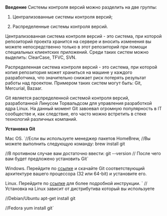 **Введение**
Системы контроля версий можно разделить на две группы:

1. Централизованные системы контроля версий;

2. Распределенные системы контроля версий.

Централизованная система контроля версий - это система, при которой репозиторий проекта хранится на сервере и вносить изменения вы можете непосредственно только в этот репозиторий при помощи специальных клиентских приложений. Среди таких систем можно выделить: ClearCase, TFVC, SVN.

Распределенная система контроля версий - это система, при которой копия репозитория может храниться на машине у каждого разработчика, что значительно снижает риск потерять результат работы над проектом. Примером таких систем могут быть: Git, Mercurial, Bazaar.

Git является распределенной системой контроля версий, разработанной Линусом Торвальдсом для управления разработкой ядра Linux. На данный момент Git завоевал огромную популярность в IT сообществе и, как следствие, его часто можно встретить в стеке технологий различных компаний.

**Установка Git**

Mac OS.
`//Если вы используете менеджер пакетов HomeBrew,
 //Вы можете выполнить следующую команду:
brew install git

//В противном случае вам достаточно ввести:
git --version
// После чего вам будет предложено установить Git`

Windows. Перейдите по [ссылке](https://git-scm.com/download/win) и скачайте Git соответствующий архитектуре вашего процессора (32 или 64-bit) и установите его.

Linux. Перейдите по [ссылке](https://git-scm.com/download/linux) для более подробной инструкции.
` //Установка на Linux зависит от дистрибутива который вы используете

//Debian/Ubuntu
apt-get install git

//Fedora
yum install git`

